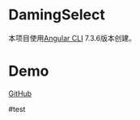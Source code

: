 # DamingSelect

本项目使用[Angular CLI](https://github.com/angular/angular-cli) 7.3.6版本创建。

# Demo
[GitHub](https://damingerdai.github.io/daming-select)

#test
